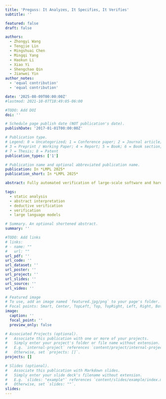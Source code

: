 ```yaml
---
title: 'Preguss: It Analyzes, It Specifies, It Verifies'
subtitle: ''

featured: false
draft: false

authors:
  - Zhongyi Wang
  - Tengjie Lin
  - Mingshuai Chen
  - Mingqi Yang
  - Haokun Li
  - Xiao Yi
  - Shengchao Qin
  - Jianwei Yin
author_notes:
  - 'equal contribution'
  - 'equal contribution'

date: '2025-08-09T00:00:00Z'
#lastmod: 2021-10-07T18:49:05-06:00

#TODO: Add DOI
doi: ''

# Schedule page publish date (NOT publication's date).
publishDate: '2017-01-01T00:00:00Z'

# Publication type.
# Legend: 0 = Uncategorized; 1 = Conference paper; 2 = Journal article;
# 3 = Preprint / Working Paper; 4 = Report; 5 = Book; 6 = Book section;
# 7 = Thesis; 8 = Patent
publication_types: ['1']

# Publication name and optional abbreviated publication name.
publication: In *LMPL 2025*
publication_short: In *LMPL 2025*

abstract: Fully automated verification of large-scale software and hardware systems is arguably the holy grail of formal methods. Large language models (LLMs) have recently demonstrated their potential for enhancing the degree of automation in formal verification by, e.g., generating formal specifications as essential to deductive verification, yet exhibit poor scalability due to context-length limitations and, more importantly, the difficulty of inferring complex, interprocedural specifications. This paper outlines <span style="font-variant:small-caps;">Preguss</span> -- a modular, fine-grained framework for automating the generation and refinement of formal specifications. <span style="font-variant:small-caps;">Preguss</span> synergizes between static analysis and deductive verification by orchestrating two components: (i) potential runtime error (RTE)-guided construction and prioritization of verification units, and (ii) LLM-aided synthesis of interprocedural specifications at the unit level. We envisage that <span style="font-variant:small-caps;">Preguss</span> paves a compelling path towards the automated verification of large-scale programs.

tags:
  - static analysis
  - abstract interpretation
  - deductive verification
  - verification
  - large language models

# Summary. An optional shortened abstract.
summary: ''

#TODO: Add links
# links:
# - name: ""
#   url: ""
url_pdf: ''
url_code: ''
url_dataset: ''
url_poster: ''
url_project: ''
url_slides: ''
url_source: ''
url_video: ''

# Featured image
# To use, add an image named `featured.jpg/png` to your page's folder.
# Focal points: Smart, Center, TopLeft, Top, TopRight, Left, Right, BottomLeft, Bottom, BottomRight.
image:
  caption: ''
  focal_point: ''
  preview_only: false

# Associated Projects (optional).
#   Associate this publication with one or more of your projects.
#   Simply enter your project's folder or file name without extension.
#   E.g. `internal-project` references `content/project/internal-project/index.md`.
#   Otherwise, set `projects: []`.
projects: []

# Slides (optional).
#   Associate this publication with Markdown slides.
#   Simply enter your slide deck's filename without extension.
#   E.g. `slides: "example"` references `content/slides/example/index.md`.
#   Otherwise, set `slides: ""`.
slides:
---
```


<!-- {{% callout note %}}
Click the _Cite_ button above to demo the feature to enable visitors to import publication metadata into their reference management software.
{{% /callout %}} -->
